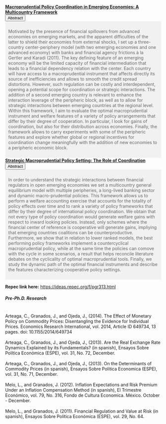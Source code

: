       

   <p style="margin:0"> <a style="margin:0; font-size:100%; font-weight:bold" href="files/papers/MaPToyStatic.pdf">Macroprudential Policy Coordination in Emerging Economies: A Multicountry Framework</a> <br><button class="accordion"> 
    Abstract   
    </button>   
    <div class="panel" style="background-color: #F1F1F1; color: #666; padding: 10px;"><p> Motivated by the presence of financial spillovers from advanced economies on emerging markets, and the apparent difficulties of the latter to shield their economies from external shocks, I set up a three-country center-periphery model (with two emerging economies and one advanced economy) with banks and financial agency frictions à la Gertler and Karadi (2011). The key defining feature of an emerging economy will be the limited capacity of financial intermediation that leads to a financial dependency relation with the center. Each country will have access to a macroprudential instrument that affects directly its source of inefficiencies and allows to smooth the credit spread distortions. However, such regulation can be costly and interdependent, opening a potential scope for
coordination or strategic interactions. The addition of a second emerging country is relevant to enhance the interaction leverage of the peripheric block, as well
as to allow for strategic interactions between emerging countries at the regional level. Within this framework, I aim to evaluate the optimal macroprudential
instrument and welfare features of a variety of policy arrangements that differ by their degree of cooperation. In particular, I look for gains of coordination, but also
for their distribution across economies. Finally, the framework allows to carry experiments with some of the peripheric features and explore whether global or
regional incentives for coordination change meaningfully with the addition of new economies to a peripheric economic block. </p></div>

   <p style="margin:0"> <a style="margin:0; font-size:100%; font-weight:bold" href="files/papers/MaPdynSlides_JulyWorkshop.pdf">Strategic Macroprudential Policy Setting: The Role of Coordination </a>
 <br><button class="accordion">
      Abstract
    </button>
    <div class="panel" style="background-color: #F1F1F1; color: #666; padding: 10px;"><p> In order to understand the strategic interactions between financial regulators in open emerging economies we set a multicountry general equilibrium model with multiple peripheries, a long-lived banking sector and dynamic macro-prudential policies. This framework allows us to perform a welfare accounting exercise that accounts for the totality of policy effects over time and to rank a variety of policy frameworks that differ by their degree of international policy coordination. We obtain that not every type of policy coordination would generate welfare gains with respect to inward looking policies. Instead, only schemes where the financial center of reference is cooperative will generate gains, impliying that emerging countries coalitions can be counterproductive. Furthermore, we show that in relation to lower ranked models, the best performing policy frameworks implement a countercyclical macroprudential policy, while at the same time the policies can comove with the cycle in some scenarios, a result that helps reconcile literature debates on the cyclicality of optimal macroprudential tools. Finally, we study the dynamic path of the optimal financial instruments and describe the features characterizing cooperative policy settings. </p></div>

<b>Repec link here:</b> https://ideas.repec.org/f/pgr313.html
<br>
<h5>Pre-Ph.D. Research</h5>
<p style="margin:0">
<br>Arteaga, C., Granados, J., and Ojeda, J., (2014). The Effect of Monetary Policy on Commodity Prices: Disentangling the Evidence for Individual Prices. Economics Research International, vol. 2014, Article ID 649734, 13 pages. doi: 10.1155/2014/649734
<br>
<br>Arteaga, C., Granados, J., and Ojeda, J., (2013). Are the Real Exchange Rate Dynamics Explained by its Fundamentals? (in spanish), Ensayos Sobre Política Económica (ESPE), vol. 31, No. 72, December. 
<br>
<br> Arteaga, C., Granados, J., and Ojeda, J., (2013). On the Determinants of Commodity Prices (in spanish), Ensayos Sobre Politica Economica (ESPE), vol. 31, No. 71, December.
<br>
<br> Melo, L., and Granados, J. (2012). Inflation Expectations and Risk Premium Under an Inflation Compensation Method (in spanish), El Trimestre Económico, vol. 79, No. 316,
Fondo de Cultura Economica. México. October - December.
<br>
<br> Melo, L., and Granados, J. (2011). Financial Regulation and Value at Risk (in spanish), Ensayos Sobre Política Económica (ESPE), vol. 29, No. 64.
</p>
